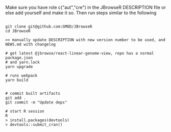Make sure you have role c("aut","cre") in the JBrowseR DESCRIPTION file or else
add yourself and make it so. Then run steps similar to the following

```

git clone git@github.com:GMOD/JBrowseR
cd JBrowseR

>> manually update DESCRIPTION with new version number to be used, and NEWS.md with changelog

# get latest @jbrowse/react-linear-genome-view, repo has a normal package.json
# and yarn.lock
yarn upgrade

# runs webpack
yarn build


# commit built artifacts
git add .
git commit -m "Update deps"

# start R session
R
> install.packages(devtools)
> devtools::submit_cran()

```
